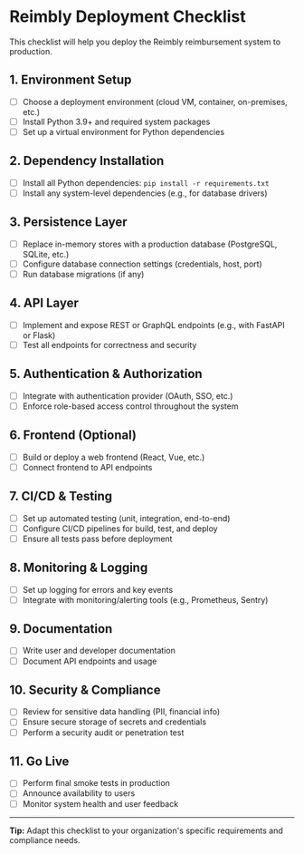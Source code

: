 # Reimbly Deployment Checklist

This checklist will help you deploy the Reimbly reimbursement system to production.

## 1. Environment Setup
- [ ] Choose a deployment environment (cloud VM, container, on-premises, etc.)
- [ ] Install Python 3.9+ and required system packages
- [ ] Set up a virtual environment for Python dependencies

## 2. Dependency Installation
- [ ] Install all Python dependencies: `pip install -r requirements.txt`
- [ ] Install any system-level dependencies (e.g., for database drivers)

## 3. Persistence Layer
- [ ] Replace in-memory stores with a production database (PostgreSQL, SQLite, etc.)
- [ ] Configure database connection settings (credentials, host, port)
- [ ] Run database migrations (if any)

## 4. API Layer
- [ ] Implement and expose REST or GraphQL endpoints (e.g., with FastAPI or Flask)
- [ ] Test all endpoints for correctness and security

## 5. Authentication & Authorization
- [ ] Integrate with authentication provider (OAuth, SSO, etc.)
- [ ] Enforce role-based access control throughout the system

## 6. Frontend (Optional)
- [ ] Build or deploy a web frontend (React, Vue, etc.)
- [ ] Connect frontend to API endpoints

## 7. CI/CD & Testing
- [ ] Set up automated testing (unit, integration, end-to-end)
- [ ] Configure CI/CD pipelines for build, test, and deploy
- [ ] Ensure all tests pass before deployment

## 8. Monitoring & Logging
- [ ] Set up logging for errors and key events
- [ ] Integrate with monitoring/alerting tools (e.g., Prometheus, Sentry)

## 9. Documentation
- [ ] Write user and developer documentation
- [ ] Document API endpoints and usage

## 10. Security & Compliance
- [ ] Review for sensitive data handling (PII, financial info)
- [ ] Ensure secure storage of secrets and credentials
- [ ] Perform a security audit or penetration test

## 11. Go Live
- [ ] Perform final smoke tests in production
- [ ] Announce availability to users
- [ ] Monitor system health and user feedback

---

**Tip:** Adapt this checklist to your organization's specific requirements and compliance needs. 